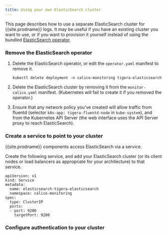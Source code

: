 ```yaml
---
title: Using your own ElasticSearch cluster
---
```


This page describes how to use a separate ElasticSearch cluster for {{site.prodname}} logs.
It may be useful if you have an existing cluster you want to use, or if you want to provision
it yourself instead of using the bundled [ElasticSearch operator](https://github.com/upmc-enterprises/elasticsearch-operator).

### Remove the ElasticSearch operator

1. Delete the ElasticSearch operator, or edit the `operator.yaml` manifest to remove it.

   ```
   kubectl delete deployment -n calico-monitoring tigera-elasticsearch
   ```

1. Delete the ElasticSearch cluster by removing it from the `monitor-calico.yaml` manifest.
   (Kubernetes will fail to create it if you removed the operator.)

1. Ensure that any network policy you've created will allow traffic from fluentd (selector 
   `k8s-app: tigera-fluentd-node` in `kube-system`), and from the Kubernetes API Server
   (the web interface uses the API Server proxy to reach ElasticSearch).

### Create a service to point to your cluster

{{site.prodname}} components access ElasticSearch via a service.

Create the following service, and add your ElasticSearch cluster (or its client nodes
or load balancers as appropriate for your architecture) to that service.

```
apiVersion: v1
kind: Service
metadata:
  name: elasticsearch-tigera-elasticsearch
  namespace: calico-monitoring
spec:
  type: ClusterIP
  ports:
  - port: 9200
    targetPort: 9200
```

### Configure authentication to your cluster
